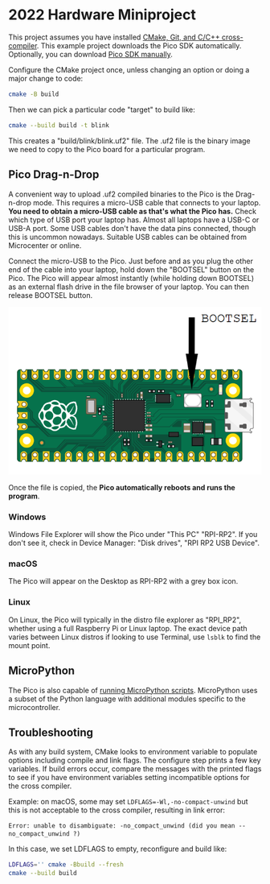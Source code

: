 # 2022 Hardware Miniproject

This project assumes you have installed
[CMake, Git, and C/C++ cross-compiler](./doc/compiler.md).
This example project downloads the Pico SDK automatically.
Optionally, you can download [Pico SDK manually](./doc/pico-sdk.md).

Configure the CMake project once, unless changing an option or doing a major change to code:

```sh
cmake -B build
```

Then we can pick a particular code "target" to build like:

```sh
cmake --build build -t blink
```

This creates a "build/blink/blink.uf2" file.
The .uf2 file is the binary image we need to copy to the Pico board for a particular program.

## Pico Drag-n-Drop

A convenient way to upload .uf2 compiled binaries to the Pico is the Drag-n-drop mode.
This requires a micro-USB cable that connects to your laptop.
**You need to obtain a micro-USB cable as that's what the Pico has.**
Check which type of USB port your laptop has.
Almost all laptops have a USB-C or USB-A port.
Some USB cables don't have the data pins connected, though this is uncommon nowadays.
Suitable USB cables can be obtained from Microcenter or online.

Connect the micro-USB to the Pico.
Just before and as you plug the other end of the cable into your laptop, hold down the "BOOTSEL" button on the Pico.
The Pico will appear almost instantly (while holding down BOOTSEL) as an external flash drive in the file browser of your laptop.
You can then release BOOTSEL button.

![bootsel switch](./doc/bootsel.png)

Once the file is copied, the **Pico automatically reboots and runs the program**.

### Windows

Windows File Explorer will show the Pico under "This PC" "RPI-RP2".
If you don't see it, check in Device Manager: "Disk drives", "RPI RP2 USB Device".

### macOS

The Pico will appear on the Desktop as RPI-RP2 with a grey box icon.

### Linux

On Linux, the Pico will typically in the distro file explorer as "RPI_RP2", whether using a full Raspberry Pi or Linux laptop.
The exact device path varies between Linux distros if looking to use Terminal, use `lsblk` to find the mount point.

## MicroPython

The Pico is also capable of
[running MicroPython scripts](https://projects.raspberrypi.org/en/projects/getting-started-with-the-pico/3).
MicroPython uses a subset of the Python language with additional modules specific to the microcontroller.

## Troubleshooting

As with any build system, CMake looks to environment variable to populate options including compile and link flags.
The configure step prints a few key variables.
If build errors occur, compare the messages with the printed flags to see if you have environment variables setting incompatible options for the cross compiler.

Example: on macOS, some may set `LDFLAGS=-Wl,-no-compact-unwind` but this is not acceptable to the cross compiler, resulting in link error:

```
Error: unable to disambiguate: -no_compact_unwind (did you mean --no_compact_unwind ?)
```

In this case, we set LDFLAGS to empty, reconfigure and build like:

```sh
LDFLAGS='' cmake -Bbuild --fresh
cmake --build build
```
